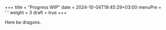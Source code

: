 +++
title = "Progress WIP"
date = 2024-10-04T19:45:29+03:00
menuPre = '<i class="icon-progress-two"></i> '
weight = 3
draft = true
+++

Here be dragons.
